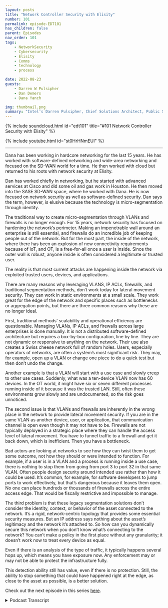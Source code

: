 ```yaml
---
layout: posts
title: "Network Controller Security with Elisity"
number: 101
permalink: episode-EDT101
has_children: false
parent: Episodes
nav_order: 101
tags:
    - NetworkSecurity
    - Cybersecurity
    - Elisity
    - Comms
    - technology
    - process

date: 2022-08-23
guests:
    - Darren W Pulsipher
    - Dan Demers
    - Dana Yanch

img: thumbnail.png
summary: "Intel’s Darren Pulsipher, Chief Solutions Architect, Public Sector, interviews network security experts Dana Yanch and Dan Demers from Elisity about network controller security techniques and zero trust architectures. "
---
```


{% include soundcloud.html id="edt101" title="#101 Network Controller Security with Elisity" %}

{% include youtube.html id="st0HrHNmEUI" %}

---

Dana has been working in hardcore networking for the last 15 years. He has worked with software-defined networking and wide-area networking and focused on the SD-WAN world for a time. He then worked with cloud but returned to his roots with network security at Elisity.

Dan has worked chiefly in networking, but he started with advanced services at Cisco and did some oil and gas work in Houston. He then moved into the SASE SD-WAN space, where he worked with Dana. He is now focused on network security as well as software-defined security. Dan says the term, however, is elusive because the technology is micro-segmentation through identity.

The traditional way to create micro-segmentation through VLANs and firewalls is no longer enough. For 15 years, network security has focused on hardening the network’s perimeter. Making an impenetrable wall around an enterprise is still essential, and firewalls do an incredible job of keeping people out of the network. But for the most part, the inside of the network, where there has been an explosion of new connectivity requirements because of IoT, and OT, is a free-for-all once a user is inside. Since the outer wall is robust, anyone inside is often considered a legitimate or trusted user.

The reality is that most current attacks are happening inside the network via exploited trusted users, devices, and applications.

There are many reasons why leveraging VLANS, IP ACLs, firewalls, and traditional segmentation methods, don’t work today for lateral movement security. They can work in static environments at a small scale. They work great for the edge of the network and specific places such as bottlenecks or aggregation points, but there are three common reasons why these are no longer ideal.

First, traditional methods’ scalability and operational efficiency are questionable. Managing VLANs, IP ACLs, and firewalls across large enterprises is done manually. It is not a distributed software-defined architecture but requires a box-by-box configuration, line by line. They are not dynamic or responsive to anything on the network. Their use also creates a Swiss cheese network full of random holes. Users, especially operators of networks, are often a system’s most significant risk. They may, for example, open up a VLAN or change one piece to do a quick test but then don’t undo the change.

Another example is that a VLAN will start with a use case and slowly creep to other use cases. Suddenly, what was a ten-device VLAN now has 60 devices. In the OT world, it might have six or seven different processes running inside of it because it was the trusted LAN. Still, often these environments grow slowly and are undocumented, so the risk goes unnoticed.

The second issue is that VLANs and firewalls are inherently in the wrong place in the network to provide lateral movement security. If you are in the same VLAN as another device, user, or application, that communication channel is open even though it may not have to be. Firewalls are not typically deployed in a strategic place where they can handle the access level of lateral movement. You have to funnel traffic to a firewall and get it back down, which is inefficient. Then you have a bottleneck.

Bad actors are looking at networks to see how they can twist them to get some outcome, not how they should or were intended to function. For example, if a user is in a VLAN and a process is running inside a use case, there is nothing to stop them from going from port 3 to port 32 in that same VLAN. Often people design security around intended use rather than how it could be used. It’s common, for example, for software developers to jump ports to work effectively, but that’s dangerous because it leaves them open. No one can place hundreds or thousands of firewalls across the entire access edge. That would be fiscally restrictive and impossible to manage.

The third problem is that these legacy segmentation solutions don’t consider the identity, context, or behavior of the asset connected to the network. It’s a rigid, network-centric topology that provides some essential security measures. But an IP address says nothing about the asset’s legitimacy and the network it’s attached to. So how can you dynamically secure this network when you don’t know what’s connecting to the network? You can’t make a policy in the first place without any granularity; it doesn’t work now to treat every device as equal.

Even if there is an analysis of the type of traffic, it typically happens several hops up, which means you have exposure now. Any enforcement may or may not be able to protect the infrastructure fully.

This detection ability still has value, even if there is no protection. Still, the ability to stop something that could have happened right at the edge, as close to the asset as possible, is a better solution.

Check out the next episode in this series [here](episode-EDT101).


<details>
<summary> Podcast Transcript </summary>

<p>﻿1</p>
<p>Hello, thisis Darren Pulsipher chief solutionarchitect of public sector at Intel.</p>
<p>And welcome to Embracing</p>
<p>Digital Transformation,where we investigate effective change,leveragingpeople, process and technology.</p>
<p>On today's episode, Network</p>
<p>Controller Security with Dana Yanchand Dan Demers from Elisity.</p>
<p>Dan, Dana, welcome to the show.</p>
<p>Thanks.</p>
<p>Thanks.</p>
<p>Hey, Dana,tell us a little bit about your backgroundand why we're talking todayand then we'll head over to Dan.</p>
<p>Yeah, absolutely. Thanks, Darren.</p>
<p>So I'm Dana Yanch, director of technicalmarketing at Elisity.</p>
<p>My background as well has been hardcore networking for the last 15 years.</p>
<p>A lot of softwaredefined networking, wide area networking,the SDWAN world, which is something</p>
<p>I was focused on for a long time.</p>
<p>And then the cloud world,</p>
<p>I went to work for a companycalled Aviatrix for a period of timeand it's been great.</p>
<p>But I came back to my rootshere on network security at Elisity</p>
<p>Great.</p>
<p>Thanks.</p>
<p>Dana, what about you?</p>
<p>Dan, your backgroundis different than Dana's.</p>
<p>I know that it's as we've talkedquite a few times.</p>
<p>Yeah, I started</p>
<p>I've been the networking most of the time,but I started out in the services areawith advanced services at Ciscofor a few years down oil did some oiland gas work down in Houston.</p>
<p>And then I moved over into kind of SASEamd SDWAN spaceafter that for several years and thenworked with Dana in the past.</p>
<p>And then we jumped over here to Elisityand now more focused onnetwork security,but also software defined security.</p>
<p>It's kind of a an elusive termhere in the sense of we're quite lans,but from a micro segmentation to identity.</p>
<p>Yeah, thisis something really unique about whatyour guys's approach to securing networksand things like that.</p>
<p>Very differentthan what I've seen traditionallyand what I learned rightwhen I started doing networking.</p>
<p>It's very different, very unique.</p>
<p>So I was very fascinated.</p>
<p>So let's start offwith the first question why?</p>
<p>Why not just use </p>
<p>VLANs and firewallsjust to protect my network?</p>
<p>Isn't that good enoughto create micro segmentation?</p>
<p>Because that's what I was told.</p>
<p>So yeah. Whywhy do any different than that?</p>
<p>Okay. Yeah,it's it's it's a pretty common question.</p>
<p>We've been doing one way,one thing for a long time.</p>
<p>And and why?</p>
<p>Why fix what's potentially not broken?</p>
<p>But actually it isit's quite broken in this day and age.</p>
<p>So I mean, for me to talk about thatin the preface to it a little bitabout what we'vebeen focused on for the last 15 yearsor more in network security,and that's been hardeningthe perimeter of the network.</p>
<p>I'm sure you've heard thatthat terminologybefore, the perimeter of the network.</p>
<p>And that's thingslike when as the Internet, as DMS,these remote access edge.</p>
<p>And so what we've spent a lot of timeand energy spent there making thisimpenetrable wall around our enterprises,and that's still important.</p>
<p>But the problem, thatproblem's been solved for a long time.</p>
<p>Firewall firewalls doing an incredible jobkeeping people out of the network.</p>
<p>But for the most part,we neglected the inside of the networkwhere there's been this explosionof new connectivity requirementsbecause of all this Iot and IMT and OTand Iot, that's just being connectedinternally to absolutely everything,to the Internet too, to resources. Andso, you.</p>
<p>Know, it reminds me we didwe did a podcast on Zero</p>
<p>Trust Architecturesand we compared it to a castle.</p>
<p>So what you're telling meis you built a really strong moat.</p>
<p>You built really strong wallsaround your castle,and we've done a great job at that.</p>
<p>But what you're sayingis inside the castle, once I'm inside,it's like a free for all.</p>
<p>Yeah. A pretty safe to say. Exactly.</p>
<p>For the most part, that's. That'spretty much what we've seen.</p>
<p>We've been looking at a lot of networkswith our customers and finding out thatthe inside of the networkhas been implicitly permittedbecause, you know,if you've made it past this robustouter wall and into the network,you must be a legitimate.</p>
<p>You must be.</p>
<p>Yeah, exactly.</p>
<p>But that's really not the case.</p>
<p>It's not the case this day.</p>
<p>And so,</p>
<p>I mean, as you'rewell aware, the majority of the attacksthat are happeningthese days are happeningfrom the inside of network, namelyfrom exploited trusted users, devicesand applications.</p>
<p>It's almost like the Trojan horse.</p>
<p>Well, that'swhere Trojan Horse came from. Right.</p>
<p>The whole concept. Yeah. Right.</p>
<p>They brought the Trojan horseinside the security walls of Troy.</p>
<p>Right.</p>
<p>That's what happened.</p>
<p>That's right.</p>
<p>I mean, then they came outand killed everyone, right? Yeah.</p>
<p>I mean, what that meansis that these threat actors, they'recrawling around the network that's that'sgot all these channels that are fully openthat we've never sat down and analyzed.</p>
<p>And it's shut down, you know, made itso that only what you need to access to doyour job is openand everything else is closed offor that's somethingwe totally just ignored.</p>
<p>And now it's time to go back and fix this,because all sorts of organizationsare being,you know, brought to their knees becauseof all the threats that are happening now.</p>
<p>All right.</p>
<p>So but the term I've heard onthis is just Microsoft mentation.</p>
<p>Yeah.</p>
<p>So why not just create a bunch of VLANswith firewalls around each Phelan and say,hey, only these applicationscan talk to each other and why not?</p>
<p>Why not just go that route? That's right.</p>
<p>Yeah, it's a good question.</p>
<p>And that's the we need to answer here.</p>
<p>That's whatwe've been focused on solving for adults.</p>
<p>See the problem with traditionalmechanisms of segmentationand I say that lightlywhen we talk about VLANs,but things like leveraging VLANsor IP, ACLsor firewalls with access control entriesin them, there's all sorts of reasonswhy they don't work todayfor lateral movement security.</p>
<p>They workedgreat for the edge of the networkand they were great for very specificmaybe bottlenecks or aggregation points.</p>
<p>I'll talk about three common ones. Okay.</p>
<p>And that should frame the conversationpretty, pretty, pretty.</p>
<p>Well.</p>
<p>So number one, VLANs, ACLs,firewalls, their scalabilityand operational efficiencyis questionable, right?</p>
<p>Managing VLANs,</p>
<p>IP, ACLs and firewalls acrosslarge enterprises is done quite manually.</p>
<p>Right.</p>
<p>It's not a scalable mechanism.</p>
<p>It's not a distributedsoftware-defined architecture.</p>
<p>It requires a box by boxconfiguration, line by line.</p>
<p>They're not dynamic in any wayand they don't respond to anythinghappening on the network.</p>
<p>They're just not intelligentenough. Right.</p>
<p>These are kind of dumb mechanisms thatkind of work for certain environments.</p>
<p>But in the grand scheme of things,for large enterprises,lateral movementis not a efficient way to do this.</p>
<p>What happens also that we've seenis that you might try to usethese features, these functionalities,and you'll come back and realize thatthere's a network full of random holes.</p>
<p>It's like a Swiss cheese networkbecause people have put little accesscontrol entries that allow this and that.</p>
<p>And out of nowhere you now have.</p>
<p>Well, that would be me.</p>
<p>Yeah, yeah.</p>
<p>Just yeah, that's that's your,that's your software developers, right.</p>
<p>They do that all over the place. Yeah.</p>
<p>Because we just want the thing towork, right.</p>
<p>So we're like, okay, we're under pressure.</p>
<p>Let's just make it workand nobody comes back. Results for</p>
<p>I'm yourworst user as far as security goes,because if I need to download somethingor if I need a port openso I can attach to an external service,</p>
<p>I open the port.</p>
<p>Yeah, right. Right.</p>
<p>I don't ask permission.</p>
<p>So Dan, you were going to saysomething about this.</p>
<p>How do you manage?</p>
<p>ALL Yeah, one of the,one of the things that always hit mewas that your users are your greatestasset, but also your biggest risk inthe sense of users are especiallythe operators of networks in the sense of,hey, I'm going to open up that VLANor change this one piecejust to do a quick test.</p>
<p>But then don't undo the change.</p>
<p>Or well, because something else happened.</p>
<p>Or VLANs started,especially the VLAN example.</p>
<p>We've actually seen this in the real worldnumerous times where a VLANor some kind of verve or a constructwill start with a use caseand then it will slowly creepto other use cases.</p>
<p>And all of a sudden what was a ten device?</p>
<p>VLAN is now having 40, 50, 60 devicesand in the OTTI worldit might have six or sevendifferent processes running inside of itbecause that's the that was the trustedthis, you know, the safety lanthat wasn't the dirty one.</p>
<p>But then it kind of blew up over ten yearsbecause these environments oftenthey're static alot of the time, but they kind of go slowand are documented.</p>
<p>Yeah. Okay.</p>
<p>So this brings up something interestingwhat you're saying is</p>
<p>VLANs and firewalls do workin very static environmentswhere I can where I know everythingthat's going to happen on there andand in small scale.</p>
<p>Well, one thing.</p>
<p>That that's what I just heard, right.</p>
<p>Yeah. That's that brings me to thethat's fine.</p>
<p>That brings me excitedbecause that brings me to the othertwo pointsaround the efficacy of these mechanisms.</p>
<p>Right.</p>
<p>The fact that VLANs and firewallsare inherentlyin the wrong place in the networkto provide lateral movement.</p>
<p>Security is the big problem.</p>
<p>I mean, if you're in the same VLANas another device that communityor useror application, that communication channelis completely open and availableeven though it may not have to be.</p>
<p>And firewalls are typicallynot even deployedin a strategic place where it can handlethat access level of lateral movement.</p>
<p>You have to funnel trafficup to a firewall, get it back down.</p>
<p>It's just it's not the most efficient.</p>
<p>Then you have a bottleneck.</p>
<p>Yeah, yeah.</p>
<p>So justthey're not even seeing the trafficthat we're trying to securemost of the time.</p>
<p>Interesting. Very interesting. Yeah.</p>
<p>So that goes into that scalabilityissue as well then.</p>
<p>Yeah, right.</p>
<p>The first off,they're not catching the right traffic.</p>
<p>Doesn't really prevent lateral movementinside the same network, right.</p>
<p>Yeah.</p>
<p>And not to me,if I'm a VLAN and I have a process runninginside, that's some kind of use case.</p>
<p>What's to stop me from going from portthree to port 32 in the same VLAN?</p>
<p>Now if there's nothing,there is nothing to do and it comes downto what was the intended,what's the intended functionthat should be occurring versuswhat could occur.</p>
<p>And that's too often people will designsecurity around what they they'll putsecurity up into a point of, all right,this is what I'm going to allow.</p>
<p>I'm thinking it's a white list,but it's not.</p>
<p>They don't actually think ofhow could this be turned around and useddifferently because when when bad actorsare looking at networksand not looking of howthey should be functioning,they're looking at how they can takewhat is functioning and twistedto get some type of outcomethey're looking to do.</p>
<p>And they're not using your tools.</p>
<p>They're using their tools.</p>
<p>Well,isn't that a developer as well as a saw?</p>
<p>I'm a software developer. Right.</p>
<p>And and I'm trying to find waysto get my work done most effectively.</p>
<p>And I will jump ports.</p>
<p>I do that. Right, which is awful.</p>
<p>I know I'm but I do jump ports,especiallyif for some reason a port goes down, I'mgoing to jump ports onto something elseand try other through a range of ports.</p>
<p>I mean, that'sjust something that I've done.</p>
<p>Yeah, but what you're saying isthat's kind of dangerous is in,in the current VLAN environment. Right.</p>
<p>Because I, I'm kind of open.</p>
<p>Yeah, you're absolutely right.</p>
<p>In firewalls, nobody is placingfar hundreds or thousands of firewallsacross the entire access edgeto get that type of visibility.</p>
<p>If be impossible to manageand it be fiscally restrictive.</p>
<p>There's no waya lot of organizations can handleputting these firewalls everywhere.</p>
<p>So so isn't that isn't that the balancethe balance between flexibilitythat I need to actually deliver myapplication or my data and also security?</p>
<p>Aren't they at odds with each other? Yeah.</p>
<p>Yeah, to an extent.</p>
<p>They are at oddsand it be based on current technologiesbecause for the last 15, 20 years,ever since the firewall, you know,in the ninetiesreally kind of became a thing.</p>
<p>The it's been the go to tool, hey,</p>
<p>I need security.</p>
<p>I'll throw a firewall and hey,</p>
<p>I've got to separate two things.</p>
<p>I'll throw a firewall.</p>
<p>And it's always been this L-3 two or threehops up in the network kind of thinkingand the whole market,all the vendors, including have,you know, the major vendors have kind ofgone down that path in the sense of, hey,you know,we're going to invest there because itmay not be the best possible way to do it,but it's a way that that is rinseand repeatable and that.</p>
<p>Oh I see.</p>
<p>Yeah.</p>
<p>So they first did itbecause it was exactly.</p>
<p>What it was.</p>
<p>It was probably, you know, day 1/1firewall, iteration, eighties, ninetiesish, true kind of modern firewallthinking it was a wild success day one.</p>
<p>It's more like day 20,000, you know, some,you know, many years later,the success calculation is,is it much different?</p>
<p>Well, and I think a lot of thathas to do with the scalability,the sophistication of cyber attacks now.</p>
<p>Yeah, totally. So.</p>
<p>All right.</p>
<p>So what you're telling me iswe've got an internal combustionengine, the firewall,and it's time to replace it with electric.</p>
<p>I love that.</p>
<p>I'm a massive Tesla fan, so.</p>
<p>Yeah, absolutely.</p>
<p>Right.</p>
<p>So, soso you have a third one that you gave me.</p>
<p>Yeah, the third one to me is probablythe most interesting out of them all.</p>
<p>And it's the factthat these legacy solutions, these legacysecurity slash segmentation solutions,don't take into consideration identityor the context or the behavior ofthe asset that's connected to the network.</p>
<p>So it means it's really unintelligent.</p>
<p>It's a really networkcentric topology, dependent and rigidway to providesome measure of basic security.</p>
<p>I mean, an IP address tells menothing about the legitimacy of the assetand the network that it's attached to.</p>
<p>Right. It doesn't tell you anything.</p>
<p>So how can you secure this networkand dynamic fashionwhen you don't even really know what'sout there connecting to the network?</p>
<p>How can you make a policyin the first place without anywith any type of granularity?</p>
<p>If all your match yarn or five tuplenetwork constructs, that's your policymatch criteria.</p>
<p>It doesn't work in this day and age,</p>
<p>I think.</p>
<p>Yeah, that's really fascinatingbecause what you're saying isevery day, every device securingthe network, every device is equal.</p>
<p>That's right. Yeah.</p>
<p>They're all the same. Right.</p>
<p>How are you supposed to get graphs?</p>
<p>They all look the same,right?</p>
<p>But I can't.</p>
<p>I analyze traffic and then,you know, based off the type of traffic,</p>
<p>I can do different things with work.</p>
<p>But that's not how. This is happening.</p>
<p>It's going to be happening.</p>
<p>How many hands and.</p>
<p>Several hops he essentially.</p>
<p>Gets, right?</p>
<p>Yeah.</p>
<p>Which means I have exposure now.</p>
<p>And let's say let's say wewe tapped everythingand we saw everything.</p>
<p>The analysis is going to still happenin the traditional thinking,multiple hops away firewall thinkingand or some kind of appliance.</p>
<p>And then any type of enforcementit may or may not be able to dois going to be up there.</p>
<p>It's not going to be down here.</p>
<p>And so I might know somethingthat's very valuablethat's not to take away from the value.</p>
<p>It's the whole concept of,you know,protect, detectand then kind of some kind of response.</p>
<p>That's very oversimplify it.</p>
<p>But we still need that.</p>
<p>The detection, we still need to knowsomething bad happenedeven if we didn't protect ourselves.</p>
<p>That's incredibly and that's actuallyan underused part of cybersecurityin the sense of nowthere's more value to be put in there.</p>
<p>But the abilityto stop something from happeningand then detectsomething could have happenedand I killed it before it happened.</p>
<p>That's something that can happenand should be happening at the very edgeof the network, as close to the assetas possible, whatever that asset may be.</p>
<p>That's really interesting.</p>
<p>Let's go back to my castle.</p>
<p>I got my castle.</p>
<p>So you guys are telling meas people are coming through my castle,</p>
<p>I'm sendingmy report on who's come throughand what they're carrying with them offto another city to go tell.</p>
<p>And they're going to analyze it.</p>
<p>And then they'll get back to meon who's in my castle.</p>
<p>That's what today happens. Yeah.</p>
<p>And then they'll make a needto keep the analogy going.</p>
<p>They'll make a rule somewhere in the roadoutside the city of.</p>
<p>Hey, if anyone comes,it goes from the city.</p>
<p>We're going to kill that,you know, that behavior.</p>
<p>But the what if and it's not even awhat if thewhat happens oftenis it all stays within that little realm.</p>
<p>It doesn't actually leaveand go to the other cityor hit the highway and so forth.</p>
<p>You know, great analogy.</p>
<p>Oh, very, very fascinating.</p>
<p>Okay, guys.</p>
<p>So we've scared everyone.</p>
<p>Oh, there's a. Solution. Don't worry.</p>
<p>To find out about a solutionto solve the networkcontroller security problems,listen to Dana and Dan explain.</p>
<p>Identity based micro segmentationin the second partof this interview.</p>
<p>Thank you for listeningto Embracing Digital Transformation today.</p>
<p>If you enjoyed our podcast,give it five stars on your favoritepodcasting site or YouTube channel.</p>
<p>You can find out more informationabout embracing digital transformationand embracingdigital.orguntil next time, go outand do something wonderful.</p>

</details>
